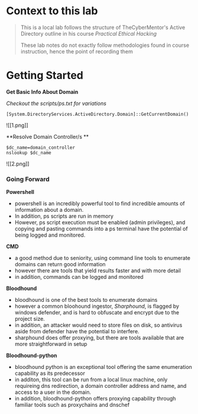 # Context to this lab

> This is a local lab follows the structure of TheCyberMentor's Active Directory outline in his course *Practical Ethical Hacking*
> 
> These lab notes do not exactly follow methodologies found in course instruction, hence the point of recording them

# Getting Started

**Get Basic Info About Domain**

*Checkout the scripts/ps.txt for variations*

```
[System.DirectoryServices.ActiveDirectory.Domain]::GetCurrentDomain()
```

![[1.png]]


**Resolve Domain Controller/s **

```
$dc_name=domain_controller
nslookup $dc_name
```

![[2.png]]

### Going Forward

**Powershell**

- powershell is an incredibly powerful tool to find incredible amounts of information about a domain.
- In addition, ps scripts are run in memory
- However, ps script execution must be enabled (admin privileges), and copying and pasting commands into a ps terminal have the potential of being logged and monitored.

**CMD**

- a good method due to seniority, using command line tools to enumerate domains can return good information 
- however there are tools that yield results faster and with more detail
- in addition, commands can be logged and monitored 

**Bloodhound**

- bloodhound is one of the best tools to enumerate domains
- however a common bloohound ingestor, *Sharphound*, is flagged by windows defender, and is hard to obfuscate and encrypt due to the project size.
- in addition, an attacker would need to store files on disk, so antivirus aside from defender have the potential to interfere.
- sharphound does offer proxying, but there are tools available that are more straightforward in setup


**Bloodhound-python**

- bloodhound python is an exceptional tool offering the same enumeration capability as its predecessor
- in additon, this tool can be run from a local linux machine, only requireing dns redirection, a domain controller address and name, and access to a user in the domain.
- in addition, bloodhound-python offers proxying capability through familiar tools such as proxychains and dnschef


